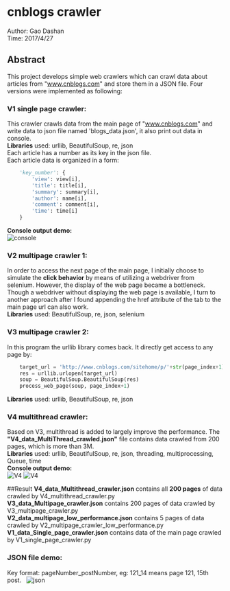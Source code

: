 # cnblogs crawler
Author: Gao Dashan  
Time: 2017/4/27   
## Abstract
This project develops simple web crawlers which can crawl data about articles from "www.cnblogs.com" and store them in a JSON file. Four versions were implemented as following:

### V1 single page crawler:    
This crawler crawls data from the main page of "www.cnblogs.com" and write data to json file named 'blogs_data.json', it also print out data in console.  
**Libraries** used: urllib, BeautifulSoup, re, json    
Each article has a number as its key in the json file.   
Each article data is organized in a form:   
```python
    'key_number': {
        'view': view[i],
        'title': title[i],
        'summary': summary[i],
        'author': name[i],
        'comment': comment[i],
        'time': time[i]
    }
```
**Console output demo:**   
![console](https://github.com/GaoDashan1/cnblogs_crawler/blob/master/V1_p1.png)
### V2 multipage crawler 1:   
In order to access the next page of the main page, I initially choose to simulate the **click behavior** by means of utilizing a webdriver from selenium. However, the display of the web page became a bottleneck. Though a webdriver without displaying the web page is available, I turn to another approach after I found appending the href attribute of the tab to the main page url can also work.  
**Libraries** used: BeautifulSoup, re, json, selenium  
### V3 multipage crawler 2:  
In this program the urllib library comes back. It directly get access to any page by:  
```python
    target_url = 'http://www.cnblogs.com/sitehome/p/'+str(page_index+1)  # page_index+1: webpage number
    res = urllib.urlopen(target_url)
    soup = BeautifulSoup.BeautifulSoup(res)
    process_web_page(soup, page_index+1)
 ```  
 **Libraries** used: urllib, BeautifulSoup, re, json    
### V4 multithread crawler:   
Based on V3, multithread is added to largely improve the performance. The **"V4_data_MultiThread_crawled.json"** file contains data crawled from 200 pages, which is more than 3M.   
**Libraries** used: urllib, BeautifulSoup, re, json, threading, multiprocessing, Queue, time    
**Console output demo:**  
![V4](https://github.com/GaoDashan1/cnblogs_crawler/blob/master/V4_p1.png)
![V4](https://github.com/GaoDashan1/cnblogs_crawler/blob/master/V4_p3.png)

##Result
**V4_data_Multithread_crawler.json** contains all **200 pages** of data crawled by V4_multithread_crawler.py  
**V3_data_Multipage_crawler.json** contains 200 pages of data crawled by V3_multipage_crawler.py    
**V2_data_multipage_low_performance.json** contains 5 pages of data crawled by V2_multipage_crawler_low_performance.py   
**V1_data_Single_page_crawler.json** contains data of the main page crawled by V1_single_page_crawler.py   

### JSON file demo:  
Key format: pageNumber_postNumber, eg: 121_14 means page 121, 15th post.   
![json](https://github.com/GaoDashan1/cnblogs_crawler/blob/master/V4_p2.png)

